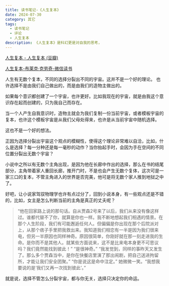 ```yaml
---
title: 读书笔记-《人生复本》
date: 2024-07-30
category: 其它
tags:
  - 读书笔记
  - 评论
  - 人生复本
description: 《人生复本》是科幻更是对自我的思考，
---
```



[人生复本 - 人生复本 (豆瓣)](https://book.douban.com/subject/27125958/)

[人生复本-布莱克·克劳奇-微信读书](https://weread.qq.com/web/bookDetail/dcb3215072051fa8dcb5a1f)

人生有无数个复本，不同的选择分裂出不同的宇宙。这并不是一个好的理论。
也许选择不是由我们自己做出的，而是由我们的造物主做出的。

如果每个意识都创建了一个宇宙，也许更好。比如我现在的宇宙，就是由我这个意识存在起而创建的，只为我自己而存在。

当一个人产生自我意识时，造物主就会为我们复制一份当前宇宙，或者模板宇宙的复本，也许这个模板宇宙是从我们父母处得来，也许是从当前宇宙中随机选择。

这也不是一个好的想法。

正因为选择分裂出宇宙这个观点的模糊性，使得这个理论非常难以自洽，比如，什么是选择？每一分种还是每一毫秒的动作？当你抬起手时，会因为手在空间的不同位置分裂出无数个宇宙？

小说中之所以有无数个主角出现，是因为他在长廊中作出的选择，那么在书的结尾部分，主角带着家人重回长廊，推开门时，不是也会产生无数个复体，这次可是一家三口的复本，不管主角进入的世界是否完美，他可是将无数个家人推到地狱之中了。

好吧，让小说家驾驭物理学也许有点过分了，回到小说本身，有一些观点还是不错的，比如，女主是怎么判断当前的主角是真正的丈夫呢？

>“他在回家路上说的那句话。自从贾森2号来了以后，我们从来没有像这样过。谁都代替不了你，就算是你也一样。我不断地想起我们相遇的情景。在那个人生阶段，我们有可能邂逅任何人。但偏偏是你出现在那个后院派对上，从那个痞子手里把我救出来。我知道我们相恋有一半是因为我们很来电，但另一半原因也同样神奇。原因很简单，你刚好就在那一刻走进我的生命。是你而不是其他人。就某些方面说来，这不是比来电本身更不可思议吗？我们竟然能找到彼此！”
>“是很神奇。”
>“我发觉到，同样的事昨天又发生了。那么多个贾森当中，是你在快餐店里演了那出闹剧，把自己送进拘留所，才能让我们安全团聚。”
>“你是说这是命中注定。”
>她微微一笑。“我想我要说的是‘我们又再一次找到彼此’。”

就是说，选择不管怎么分裂宇宙，都与你无关，选择只决定你的命运。

